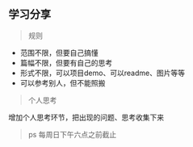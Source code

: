 ## 学习分享

> 规则

- 范围不限，但要自己搞懂
- 篇幅不限，但要有自己的思考
- 形式不限，可以项目demo、可以readme、图片等等
- 可以参考别人，但不能照搬

> 个人思考

增加个人思考环节，把出现的问题、思考收集下来

> ps 每周日下午六点之前截止
